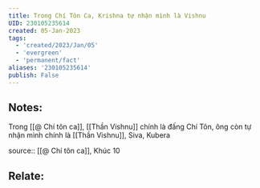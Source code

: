 ```yaml
---
title: Trong Chí Tôn Ca, Krishna tự nhận mình là Vishnu
UID: 230105235614
created: 05-Jan-2023
tags:
  - 'created/2023/Jan/05'
  - 'evergreen'
  - 'permanent/fact'
aliases: '230105235614'
publish: False
---
```

## Notes:

Trong [[@ Chí tôn ca]], [[Thần Vishnu]] chính là đấng Chí Tôn, ông còn tự nhận mình chính là [[Thần Vishnu]], Siva, Kubera

source:: [[@ Chí tôn ca]], Khúc 10 

## Relate:
